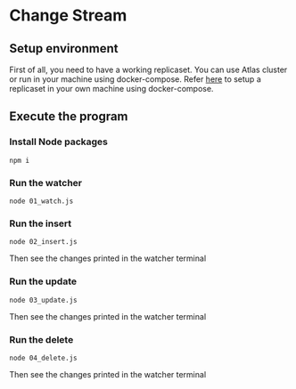 # Change Stream

## Setup environment

First of all, you need to have a working replicaset. You can use Atlas cluster or run in your machine using docker-compose. Refer [here](https://github.com/fk-mongodb-workshops/04_docker/tree/main/02_replicaset) to setup a replicaset in your own machine using docker-compose.

## Execute the program
### Install Node packages
```
npm i
```
### Run the watcher
```
node 01_watch.js
```
### Run the insert
```
node 02_insert.js
```
Then see the changes printed in the watcher terminal
### Run the update
```
node 03_update.js
```
Then see the changes printed in the watcher terminal
### Run the delete
```
node 04_delete.js
```
Then see the changes printed in the watcher terminal
